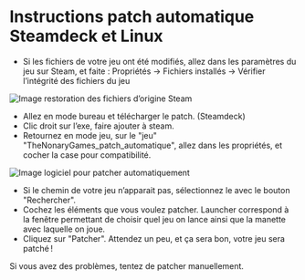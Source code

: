 # Instructions patch automatique Steamdeck et Linux

- Si les fichiers de votre jeu ont été modifiés, allez dans les paramètres du jeu sur Steam, et faite :
Propriétés → Fichiers installés → Vérifier l’intégrité des fichiers du jeu

![Image restoration des fichiers d’origine Steam](/assets/jeu/999/jeufr/installation/steam_restoration_fichiers.webp)

- Allez en mode bureau et télécharger le patch. (Steamdeck)
- Clic droit sur l’exe, faire ajouter à steam.
- Retournez en mode jeu, sur le "jeu" "TheNonaryGames_patch_automatique", allez dans les propriétés, et cocher la case pour compatibilité.

![Image logiciel pour patcher automatiquement](/assets/jeu/999/jeufr/installation/logiciel_patch_auto.webp)

- Si le chemin de votre jeu n’apparait pas, sélectionnez le avec le bouton "Rechercher".
- Cochez les éléments que vous voulez patcher. Launcher correspond à la fenêtre permettant de choisir quel jeu on lance ainsi que la manette avec laquelle on joue.
- Cliquez sur "Patcher". Attendez un peu, et ça sera bon, votre jeu sera patché !

Si vous avez des problèmes, tentez de patcher manuellement.